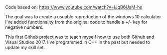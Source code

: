 Code based on: https://www.youtube.com/watch?v=iJqB6UsM-hs

The goal was to create a usuable reproduction of the windows 10 calculator. 
I've added functionality from the original code to handle a +/- key for negative numbers. 

This first Github project was to teach myself how to use both Github and Visual Studios 2017. I've programmed in C++ in the past but needed to update my skill set. 
